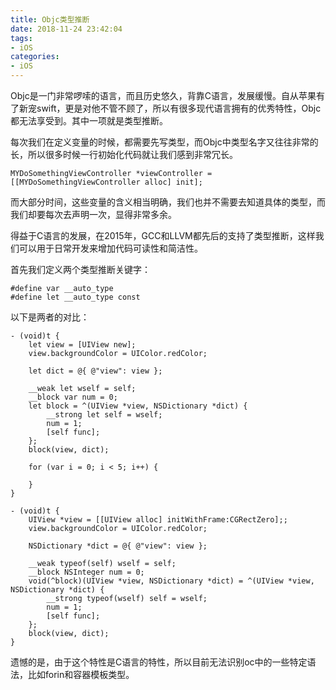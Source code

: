 ```yaml
---
title: Objc类型推断
date: 2018-11-24 23:42:04
tags:
- iOS
categories:
- iOS
---
```


Objc是一门非常啰嗦的语言，而且历史悠久，背靠C语言，发展缓慢。自从苹果有了新宠swift，更是对他不管不顾了，所以有很多现代语言拥有的优秀特性，Objc都无法享受到。其中一项就是类型推断。

<!--more-->

每次我们在定义变量的时候，都需要先写类型，而Objc中类型名字又往往非常的长，所以很多时候一行初始化代码就让我们感到非常冗长。

```objc
MYDoSomethingViewController *viewController = [[MYDoSomethingViewController alloc] init];
```

而大部分时间，这些变量的含义相当明确，我们也并不需要去知道具体的类型，而我们却要每次去声明一次，显得非常多余。

得益于C语言的发展，在2015年，GCC和LLVM都先后的支持了类型推断，这样我们可以用于日常开发来增加代码可读性和简洁性。

首先我们定义两个类型推断关键字：

```objc
#define var __auto_type
#define let __auto_type const
```

以下是两者的对比：

```objc
- (void)t {
    let view = [UIView new];
    view.backgroundColor = UIColor.redColor;
    
    let dict = @{ @"view": view };
    
    __weak let wself = self;
    __block var num = 0;
    let block = ^(UIView *view, NSDictionary *dict) {
        __strong let self = wself;
        num = 1;
        [self func];
    };
    block(view, dict);
    
    for (var i = 0; i < 5; i++) {
        
    }
}
```

```objc
- (void)t {
    UIView *view = [[UIView alloc] initWithFrame:CGRectZero];;
    view.backgroundColor = UIColor.redColor;
    
    NSDictionary *dict = @{ @"view": view };
    
    __weak typeof(self) wself = self;
    __block NSInteger num = 0;
    void(^block)(UIView *view, NSDictionary *dict) = ^(UIView *view, NSDictionary *dict) {
        __strong typeof(wself) self = wself;
        num = 1;
        [self func];
    };
    block(view, dict);
}
```

遗憾的是，由于这个特性是C语言的特性，所以目前无法识别oc中的一些特定语法，比如forin和容器模板类型。
